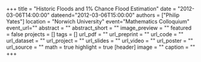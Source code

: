 +++
title = "Historic Floods and 1% Chance Flood Estimation"
date = "2012-03-06T14:00:00"
dateend="2012-03-06T15:00:00"
authors = ["Philip Yates"]
location = "Norwich University"
event="Mathematics Colloquium"
event_url=""
abstract = ""
abstract_short = ""
image_preview = ""
featured = false
projects = []
tags = []
url_pdf = ""
url_preprint = ""
url_code = ""
url_dataset = ""
url_project = ""
url_slides = ""
url_video = ""
url_poster = ""
url_source = ""
math = true
highlight = true
[header]
image = ""
caption = ""
+++
